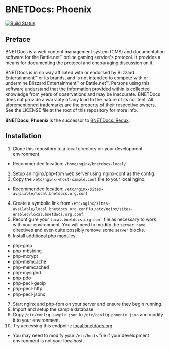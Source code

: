 # BNETDocs: Phoenix

[![Build Status](https://travis-ci.org/BNETDocs/bnetdocs-web.svg?branch=phoenix)](https://travis-ci.org/BNETDocs/bnetdocs-web)

## Preface
BNETDocs is a web content management system (CMS) and documentation software
for the Battle.net&trade; online gaming service's protocol. It provides a means
for documenting the protocol and encouraging discussion on it.

BNETDocs is in no way affiliated with or endorsed by Blizzard
Entertainment&trade; or its brands, and is not intended to compete with
or undermine Blizzard Entertainment&trade; or Battle.net&trade;. Persons using
this software understand that the information provided within is collected
knowledge from years of observations and may be inaccurate. BNETDocs does not
provide a warranty of any kind to the nature of its content. All aforementioned
trademarks are the property of their respective owners. See the LICENSE file at
the root of this repository for more info.

**BNETDocs: Phoenix** is the successor to
[BNETDocs: Redux](https://github.com/BNETDocs/bnetdocs-web/tree/redux).

## Installation

1. Clone this repository to a local directory on your development environment.
 - Recommended location: `/home/nginx/bnetdocs-local/`
2. Setup an nginx/php-fpm web server using
   [nginx-conf](https://github.com/carlbennett/nginx-conf) as the config.
3. Copy the `/etc/nginx-vhost-sample.conf` file to your local nginx.
 - Recommended location: `/etc/nginx/sites-available/local.bnetdocs.org.conf`
4. Create a symbolic link from
   `/etc/nginx/sites-available/local.bnetdocs.org.conf` to
   `/etc/nginx/sites-enabled/local.bnetdocs.org.conf`.
5. Reconfigure your `local.bnetdocs.org.conf` file as necessary to work with
   your environment. You will need to modify the `server_name` directives and
   even quite possibly remove some `server` blocks.
6. Install additional php modules:
 - php-gmp
 - php-mbstring
 - php-mcrypt
 - php-memcache
 - php-memcached
 - php-mysqlnd
 - php-pdo
 - php-pecl-geoip
 - php-pecl-http
 - php-pecl-jsonc
7. Start nginx and php-fpm on your server and ensure they begin running.
8. Import and setup the sample database.
9. Copy `/etc/config.sample.json` to `/etc/config.phoenix.json` and modify it
   to your environment.
10. Try accessing this endpoint:
   [local.bnetdocs.org](https://local.bnetdocs.org)
 - You may need to modify your `/etc/hosts` file if your development
   environment is not your localhost.
